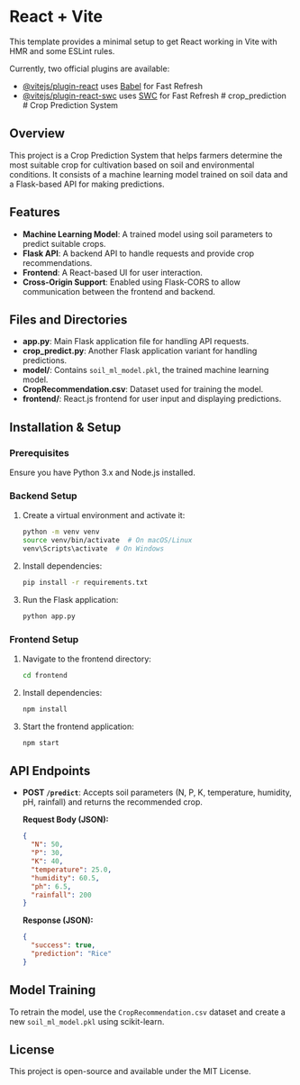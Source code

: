 # React + Vite

This template provides a minimal setup to get React working in Vite with HMR and some ESLint rules.

Currently, two official plugins are available:

- [@vitejs/plugin-react](https://github.com/vitejs/vite-plugin-react/blob/main/packages/plugin-react/README.md) uses [Babel](https://babeljs.io/) for Fast Refresh
- [@vitejs/plugin-react-swc](https://github.com/vitejs/vite-plugin-react-swc) uses [SWC](https://swc.rs/) for Fast Refresh
#   c r o p _ p r e d i c t i o n 
 
 # Crop Prediction System

## Overview
This project is a Crop Prediction System that helps farmers determine the most suitable crop for cultivation based on soil and environmental conditions. It consists of a machine learning model trained on soil data and a Flask-based API for making predictions.

## Features
- **Machine Learning Model**: A trained model using soil parameters to predict suitable crops.
- **Flask API**: A backend API to handle requests and provide crop recommendations.
- **Frontend**: A React-based UI for user interaction.
- **Cross-Origin Support**: Enabled using Flask-CORS to allow communication between the frontend and backend.

## Files and Directories
- **app.py**: Main Flask application file for handling API requests.
- **crop_predict.py**: Another Flask application variant for handling predictions.
- **model/**: Contains `soil_ml_model.pkl`, the trained machine learning model.
- **CropRecommendation.csv**: Dataset used for training the model.
- **frontend/**: React.js frontend for user input and displaying predictions.

## Installation & Setup
### Prerequisites
Ensure you have Python 3.x and Node.js installed.

### Backend Setup
1. Create a virtual environment and activate it:
   ```sh
   python -m venv venv
   source venv/bin/activate  # On macOS/Linux
   venv\Scripts\activate  # On Windows
   ```
2. Install dependencies:
   ```sh
   pip install -r requirements.txt
   ```
3. Run the Flask application:
   ```sh
   python app.py
   ```

### Frontend Setup
1. Navigate to the frontend directory:
   ```sh
   cd frontend
   ```
2. Install dependencies:
   ```sh
   npm install
   ```
3. Start the frontend application:
   ```sh
   npm start
   ```

## API Endpoints
- **POST `/predict`**: Accepts soil parameters (N, P, K, temperature, humidity, pH, rainfall) and returns the recommended crop.
  
  **Request Body (JSON):**
  ```json
  {
    "N": 50,
    "P": 30,
    "K": 40,
    "temperature": 25.0,
    "humidity": 60.5,
    "ph": 6.5,
    "rainfall": 200
  }
  ```
  
  **Response (JSON):**
  ```json
  {
    "success": true,
    "prediction": "Rice"
  }
  ```

## Model Training
To retrain the model, use the `CropRecommendation.csv` dataset and create a new `soil_ml_model.pkl` using scikit-learn.

## License
This project is open-source and available under the MIT License.



